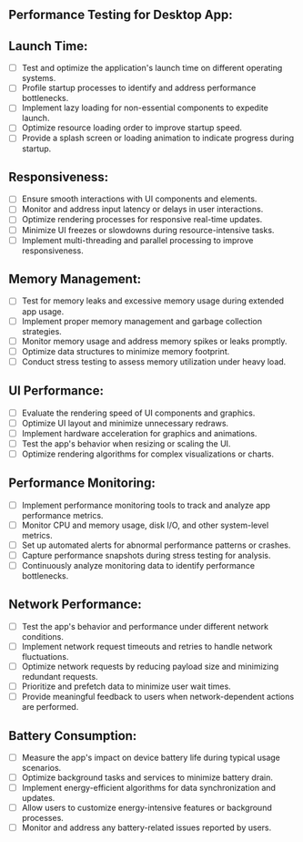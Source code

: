 ## Performance Testing for Desktop App:

## Launch Time:

* [ ] Test and optimize the application's launch time on different operating systems.
* [ ] Profile startup processes to identify and address performance bottlenecks.
* [ ] Implement lazy loading for non-essential components to expedite launch.
* [ ] Optimize resource loading order to improve startup speed.
* [ ] Provide a splash screen or loading animation to indicate progress during startup.

## Responsiveness:

* [ ] Ensure smooth interactions with UI components and elements.
* [ ] Monitor and address input latency or delays in user interactions.
* [ ] Optimize rendering processes for responsive real-time updates.
* [ ] Minimize UI freezes or slowdowns during resource-intensive tasks.
* [ ] Implement multi-threading and parallel processing to improve responsiveness.

## Memory Management:

* [ ] Test for memory leaks and excessive memory usage during extended app usage.
* [ ] Implement proper memory management and garbage collection strategies.
* [ ] Monitor memory usage and address memory spikes or leaks promptly.
* [ ] Optimize data structures to minimize memory footprint.
* [ ] Conduct stress testing to assess memory utilization under heavy load.

## UI Performance:

* [ ] Evaluate the rendering speed of UI components and graphics.
* [ ] Optimize UI layout and minimize unnecessary redraws.
* [ ] Implement hardware acceleration for graphics and animations.
* [ ] Test the app's behavior when resizing or scaling the UI.
* [ ] Optimize rendering algorithms for complex visualizations or charts.

## Performance Monitoring:

* [ ] Implement performance monitoring tools to track and analyze app performance metrics.
* [ ] Monitor CPU and memory usage, disk I/O, and other system-level metrics.
* [ ] Set up automated alerts for abnormal performance patterns or crashes.
* [ ] Capture performance snapshots during stress testing for analysis.
* [ ] Continuously analyze monitoring data to identify performance bottlenecks.

## Network Performance:

* [ ] Test the app's behavior and performance under different network conditions.
* [ ] Implement network request timeouts and retries to handle network fluctuations.
* [ ] Optimize network requests by reducing payload size and minimizing redundant requests.
* [ ] Prioritize and prefetch data to minimize user wait times.
* [ ] Provide meaningful feedback to users when network-dependent actions are performed.

## Battery Consumption:

* [ ] Measure the app's impact on device battery life during typical usage scenarios.
* [ ] Optimize background tasks and services to minimize battery drain.
* [ ] Implement energy-efficient algorithms for data synchronization and updates.
* [ ] Allow users to customize energy-intensive features or background processes.
* [ ] Monitor and address any battery-related issues reported by users.
